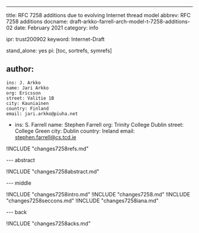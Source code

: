 ---
title: RFC 7258 additions due to evolving Internet thread model
abbrev: RFC 7258 additions
docname: draft-arkko-farrell-arch-model-t-7258-additions-02
date: February 2021
category: info

ipr: trust200902
keyword: Internet-Draft

stand_alone: yes
pi: [toc, sortrefs, symrefs]

author:
  -
    ins: J. Arkko
    name: Jari Arkko
    org: Ericsson
    street: Valitie 1B
    city: Kauniainen
    country: Finland
    email: jari.arkko@piuha.net

  -
    ins: S. Farrell
    name: Stephen Farrell
    org: Trinity College Dublin
    street: College Green
    city: Dublin
    country: Ireland
    email: stephen.farrell@cs.tcd.ie

!INCLUDE "changes7258refs.md"

--- abstract

!INCLUDE "changes7258abstract.md"

--- middle

!INCLUDE "changes7258intro.md"
!INCLUDE "changes7258.md"
!INCLUDE "changes7258seccons.md"
!INCLUDE "changes7258iana.md"

--- back

!INCLUDE "changes7258acks.md"

